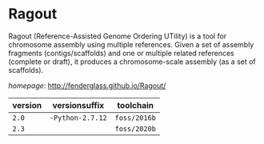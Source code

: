 # Ragout

Ragout (Reference-Assisted Genome Ordering UTility) is a tool for chromosome assembly using multiple  references. Given a set of assembly fragments (contigs/scaffolds) and one or multiple related references (complete or  draft), it produces a chromosome-scale assembly (as a set of scaffolds).

*homepage*: <http://fenderglass.github.io/Ragout/>

version | versionsuffix | toolchain
--------|---------------|----------
``2.0`` | ``-Python-2.7.12`` | ``foss/2016b``
``2.3`` |  | ``foss/2020b``
